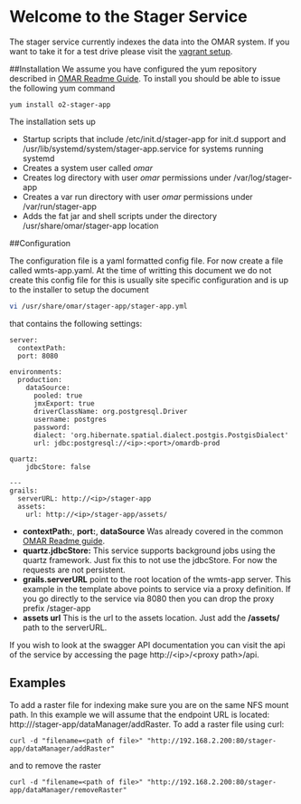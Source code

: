 # Welcome to the Stager Service

The stager service currently indexes the data into the OMAR system.  If you want to take it for a test drive please visit the [vagrant setup](https://github.com/ossimlabs/ossim-vagrant).

##Installation
We assume you have configured the yum repository described in [OMAR Readme Guide](../README.md).  To install you should be able to issue the following yum command

```yum
yum install o2-stager-app
```
The installation sets up

* Startup scripts that include /etc/init.d/stager-app for init.d support and /usr/lib/systemd/system/stager-app.service for systems running systemd
* Creates a system user called *omar*
* Creates log directory with user *omar* permissions under /var/log/stager-app
* Creates a var run directory with user *omar* permissions under /var/run/stager-app
* Adds the fat jar and shell scripts under the directory /usr/share/omar/stager-app location


##Configuration

The configuration file is a yaml formatted config file.   For now create a file called wmts-app.yaml.  At the time of writting this document we do not create this config file for this is usually site specific configuration and is up to the installer to setup the document

```bash
vi /usr/share/omar/stager-app/stager-app.yml
```

that contains the following settings:


```
server:
  contextPath:
  port: 8080

environments:
  production:
    dataSource:
      pooled: true
      jmxExport: true
      driverClassName: org.postgresql.Driver
      username: postgres
      password:
      dialect: 'org.hibernate.spatial.dialect.postgis.PostgisDialect'
      url: jdbc:postgresql://<ip>:<port>/omardb-prod

quartz:
    jdbcStore: false

---
grails:
  serverURL: http://<ip>/stager-app
  assets:
    url: http://<ip>/stager-app/assets/
```

* **contextPath:**, **port:**, **dataSource** Was already covered in the common [OMAR Readme guide](../..).
* **quartz.jdbcStore:** This service supports background jobs using the quartz framework.  Just fix this to not use the jdbcStore.   For now the requests are not persistent.
* **grails.serverURL** point to the root location of the wmts-app server. This example in the template above points to service via a proxy definition.  If you go directly to the service via 8080 then you can drop the proxy prefix /stager-app
* **assets url** This is the url to the assets location.  Just add the **/assets/** path to the serverURL.

If you wish to look at the swagger API documentation you can visit the api of the service by accessing the page http://\<ip>/\<proxy path>/api.


## Examples

To add a raster file for indexing make sure you are on the same NFS mount path.  In this example we will assume that the endpoint URL is located: http://<ip>/stager-app/dataManager/addRaster.   To add a raster file using curl:

```
curl -d "filename=<path of file>" "http://192.168.2.200:80/stager-app/dataManager/addRaster"
```

and to remove the raster

```
curl -d "filename=<path of file>" "http://192.168.2.200:80/stager-app/dataManager/removeRaster"


